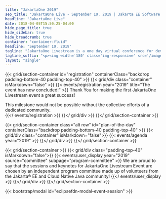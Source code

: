 ```yaml
---
title: "JakartaOne 2019"
seo_title: "JakartaOne Live - September 10, 2019 | Jakarta EE Software | Cloud Native"
headline: "JakartaOne Live"
date: 2018-04-05T15:50:25-04:00
hide_page_title: true
hide_sidebar: true
hide_breadcrumb: true
container: "container-fluid"
headline: "September 10, 2019"
tagline: "JakartaOne Livestream is a one day virtual conference for developers and technical business leaders that brings insights into the current state and future of Jakarta&trade; EE and related technologies focused on  developing cloud native Java applications."
tagline_suffix: "<p><img width='180' class='img-responsive' src='/images/jakarta/jakarta-ee-logo.svg' alt='Jakarta EE: The New Home of Cloud Native Java'></p>"
layout: "single"
---
```

<!-- Add registration using legacy CSS -->
{{< grid/section-container id="registration" containerClass="backdrop padding-bottom-40 padding-top-40" >}}
  {{< grid/div class="container" isMarkdown="false" >}}
    {{< events/registration year="2019" title="The event has now concluded!" >}}
Thank You for making the first JakartaOne Livestream event a great success!  

This milestone would not be possible without the collective efforts of a dedicated community.  
    {{</ events/registration >}}
  {{</ grid/div >}}
{{</ grid/section-container >}}

<!-- Add agenda using legacy CSS -->
{{< grid/section-container class="alt row" id="plan-of-the-day" containerClass="backdrop padding-bottom-40 padding-top-40" >}}
  {{< grid/div class="container" isMarkdown="false">}}
    {{< events/agenda year="2019" >}}
  {{</ grid/div >}}
{{</ grid/section-container >}}

<!-- Add user carousel for committee -->
{{< grid/section-container >}}
  {{< grid/div class="padding-top-40" isMarkdown="false">}}
    {{< events/user_display year="2019" source="committee" subpage="program-committee" >}}
We are proud to say that the sessions and keynotes for JakartaOne Livestream Event are chosen by an independent program committee made up of volunteers from the Jakarta&reg; EE and Cloud Native Java community!
    {{</ events/user_display >}}
  {{</ grid/div >}}
{{</ grid/section-container >}}
<!-- Add modal for use w/ agenda -->
{{< bootstrap/modal id="eclipsefdn-modal-event-session" >}}